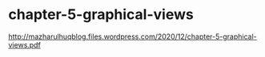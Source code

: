 # chapter-5-graphical-views

http://mazharulhuqblog.files.wordpress.com/2020/12/chapter-5-graphical-views.pdf
